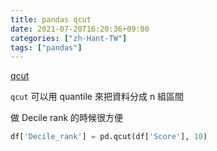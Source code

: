 ```yaml
---
title: pandas qcut
date: 2021-07-20T16:20:36+09:00
categories: ["zh-Hant-TW"]
tags: ["pandas"]
---
```

[qcut](https://pandas.pydata.org/docs/reference/api/pandas.qcut.html)

`qcut` 可以用 quantile 來把資料分成 n 組區間

做 Decile rank 的時候很方便

```python
df['Decile_rank'] = pd.qcut(df['Score'], 10)
```
